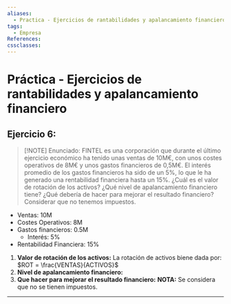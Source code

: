 ```yaml
---
aliases:
  - Practica - Ejercicios de rantabilidades y apalancamiento financiero
tags:
  - Empresa
References: 
cssclasses:
---
```

# Práctica - Ejercicios de rantabilidades y apalancamiento financiero

## Ejercicio 6:

> [!NOTE] Enunciado:
> FINTEL es una corporación que durante el último ejercicio económico ha tenido unas ventas de 10M€, con unos costes operativos de 8M€ y unos gastos financieros de 0,5M€. El interés promedio de los gastos financieros ha sido de un 5%, lo que le ha generado una rentabilidad financiera hasta un 15%. ¿Cuál es el valor de rotación de los activos? ¿Qué nivel de apalancamiento financiero tiene? ¿Qué debería de hacer para mejorar el resultado financiero? Considerar que no tenemos impuestos.

+ Ventas: 10M
+ Costes Operativos: 8M
+ Gastos financieros: 0.5M
	+ Interés: 5%
+ Rentabilidad Financiera: 15%

1. **Valor de rotación de los activos:**
   La rotación de activos biene dada por: $ROT = \frac{VENTAS}{ACTIVOS}$ 
2. **Nivel de apalancamiento financiero:**
3. **Que hacer para mejorar el resultado financiero:**
**NOTA:** Se considera que no se tienen impuestos.




***
